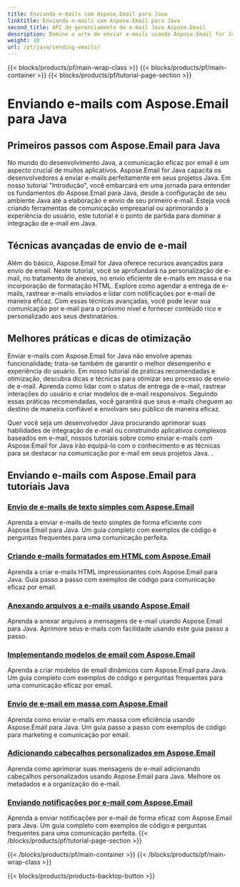 ```yaml
---
title: Enviando e-mails com Aspose.Email para Java
linktitle: Enviando e-mails com Aspose.Email para Java
second_title: API de gerenciamento de e-mail Java Aspose.Email
description: Domine a arte de enviar e-mails usando Aspose.Email for Java com estes tutoriais abrangentes. Aprenda a criar e enviar e-mails sem esforço.
weight: 10
url: /pt/java/sending-emails/
---
```


{{< blocks/products/pf/main-wrap-class >}}
{{< blocks/products/pf/main-container >}}
{{< blocks/products/pf/tutorial-page-section >}}

# Enviando e-mails com Aspose.Email para Java



## Primeiros passos com Aspose.Email para Java

No mundo do desenvolvimento Java, a comunicação eficaz por email é um aspecto crucial de muitos aplicativos. Aspose.Email for Java capacita os desenvolvedores a enviar e-mails perfeitamente em seus projetos Java. Em nosso tutorial "Introdução", você embarcará em uma jornada para entender os fundamentos do Aspose.Email para Java, desde a configuração de seu ambiente Java até a elaboração e envio de seu primeiro e-mail. Esteja você criando ferramentas de comunicação empresarial ou aprimorando a experiência do usuário, este tutorial é o ponto de partida para dominar a integração de e-mail em Java.

## Técnicas avançadas de envio de e-mail

Além do básico, Aspose.Email for Java oferece recursos avançados para envio de email. Neste tutorial, você se aprofundará na personalização de e-mail, no tratamento de anexos, no envio eficiente de e-mails em massa e na incorporação de formatação HTML. Explore como agendar a entrega de e-mails, rastrear e-mails enviados e lidar com notificações por e-mail de maneira eficaz. Com essas técnicas avançadas, você pode levar sua comunicação por e-mail para o próximo nível e fornecer conteúdo rico e personalizado aos seus destinatários.

## Melhores práticas e dicas de otimização

Enviar e-mails com Aspose.Email for Java não envolve apenas funcionalidade; trata-se também de garantir o melhor desempenho e experiência do usuário. Em nosso tutorial de práticas recomendadas e otimização, descubra dicas e técnicas para otimizar seu processo de envio de e-mail. Aprenda como lidar com o status de entrega de e-mail, rastrear interações do usuário e criar modelos de e-mail responsivos. Seguindo essas práticas recomendadas, você garantirá que seus e-mails cheguem ao destino de maneira confiável e envolvam seu público de maneira eficaz.

Quer você seja um desenvolvedor Java procurando aprimorar suas habilidades de integração de e-mail ou construindo aplicativos complexos baseados em e-mail, nossos tutoriais sobre como enviar e-mails com Aspose.Email for Java irão equipá-lo com o conhecimento e as técnicas para se destacar na comunicação por e-mail em seus projetos Java. .

## Enviando e-mails com Aspose.Email para tutoriais Java
### [Envio de e-mails de texto simples com Aspose.Email](./sending-plain-text-emails/)
Aprenda a enviar e-mails de texto simples de forma eficiente com Aspose.Email para Java. Um guia completo com exemplos de código e perguntas frequentes para uma comunicação perfeita.
### [Criando e-mails formatados em HTML com Aspose.Email](./creating-html-formatted-emails/)
Aprenda a criar e-mails HTML impressionantes com Aspose.Email para Java. Guia passo a passo com exemplos de código para comunicação eficaz por email.
### [Anexando arquivos a e-mails usando Aspose.Email](./attaching-files-to-emails-using-aspose-email/)
Aprenda a anexar arquivos a mensagens de e-mail usando Aspose.Email para Java. Aprimore seus e-mails com facilidade usando este guia passo a passo.
### [Implementando modelos de email com Aspose.Email](./implementing-email-templates/)
Aprenda a criar modelos de email dinâmicos com Aspose.Email para Java. Um guia completo com exemplos de código e perguntas frequentes para uma comunicação eficaz por email.
### [Envio de e-mail em massa com Aspose.Email](./bulk-email-sending/)
Aprenda como enviar e-mails em massa com eficiência usando Aspose.Email para Java. Um guia passo a passo com exemplos de código para marketing e comunicação por email.
### [Adicionando cabeçalhos personalizados em Aspose.Email](./adding-custom-headers-in-aspose-email/)
Aprenda como aprimorar suas mensagens de e-mail adicionando cabeçalhos personalizados usando Aspose.Email para Java. Melhore os metadados e a organização do e-mail.
### [Enviando notificações por e-mail com Aspose.Email](./sending-email-notifications/)
Aprenda a enviar notificações por e-mail de forma eficaz com Aspose.Email para Java. Um guia completo com exemplos de código e perguntas frequentes para uma comunicação perfeita.
{{< /blocks/products/pf/tutorial-page-section >}}

{{< /blocks/products/pf/main-container >}}
{{< /blocks/products/pf/main-wrap-class >}}

{{< blocks/products/products-backtop-button >}}
